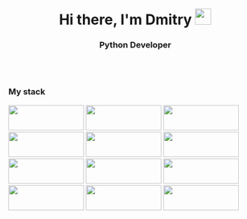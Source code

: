 <h1 align="center">Hi there, I'm Dmitry</a> 
<img src="https://github.com/blackcater/blackcater/raw/main/images/Hi.gif" height="32"/></h1>
<h3 align="center">Python Developer</h3>
<br />
<br />
<h3>My stack</h3>
<div class="row">
  <div class="column">
    <img src="https://img.shields.io/badge/html5-%23E34F26.svg?style=flat&logo=html5&logoColor=white" height="50" width="150" />
    <img src="https://img.shields.io/badge/css3-%231572B6.svg?style=flat&logo=css3&logoColor=white" height="50" width="150"/>
    <img src="https://img.shields.io/badge/python-3670A0?style=flat&logo=python&logoColor=ffdd54" height="50" width="150" />
    <img src="https://img.shields.io/badge/Ubuntu-E95420?style=flat&logo=ubuntu&logoColor=white" height="50" width="150" />
    <img src="https://img.shields.io/badge/Linux-FCC624?style=flat&logo=linux&logoColor=black" height="50" width="150" />
    <img src="https://img.shields.io/badge/-selenium-%43B02A?style=flat&logo=selenium&logoColor=white" height="50" width="150" />
  </div>
  <div class="column">
    <img src="https://img.shields.io/badge/git-%23F05033.svg?style=flat&logo=git&logoColor=white" height="50" width="150" />
    <img src="https://img.shields.io/badge/github-%23121011.svg?style=flat&logo=github&logoColor=white" height="50" width="150" />
    <img src="https://img.shields.io/badge/sqlite-%2307405e.svg?style=flat&logo=sqlite&logoColor=white" height="50" width=150" />
    <img src="https://img.shields.io/badge/mysql-4479A1.svg?style=flat&logo=mysql&logoColor=white" height="50" width="150" />
    <img src="https://img.shields.io/badge/FastAPI-005571?style=flat&logo=fastapi" height="50" width="150" />
    <img src="https://img.shields.io/badge/flask-%23000.svg?style=flat&logo=flask&logoColor=white" height="50" width="150" />
  </div>
</div>
<br />
<br />


<!--
**Haspro68/Haspro68** is a ✨ _special_ ✨ repository because its `README.md` (this file) appears on your GitHub profile.

Here are some ideas to get you started:

- 🔭 I’m currently working on ...
- 🌱 I’m currently learning ...
- 👯 I’m looking to collaborate on ...
- 🤔 I’m looking for help with ...
- 💬 Ask me about ...
- 📫 How to reach me: ...
- 😄 Pronouns: ...
- ⚡ Fun fact: ...
-->
